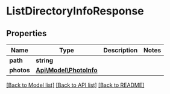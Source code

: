 # ListDirectoryInfoResponse

## Properties
Name | Type | Description | Notes
------------ | ------------- | ------------- | -------------
**path** | **string** |  | 
**photos** | [**Api\Model\PhotoInfo**](PhotoInfo.md) |  | 

[[Back to Model list]](../README.md#documentation-for-models) [[Back to API list]](../README.md#documentation-for-api-endpoints) [[Back to README]](../README.md)


